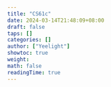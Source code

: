 ```yaml
---
title: "CS61c"
date: 2024-03-14T21:48:09+08:00
draft: false
taps: []
categories: []
author: ["Yeelight"]
showtoc: true
weight:
math: false
readingTime: true
---
```

